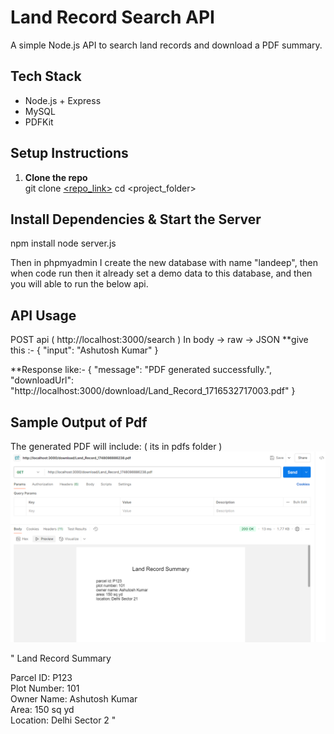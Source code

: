 # Land Record Search API

A simple Node.js API to search land records and download a PDF summary.

## Tech Stack
- Node.js + Express
- MySQL
- PDFKit

## Setup Instructions

1. **Clone the repo**  
   git clone [<repo_link>](https://github.com/Ashutosh-kumar-code/Search-Land-Records.git)
   cd <project_folder>

## Install Dependencies & Start the Server

npm install
node server.js

Then in phpmyadmin I create the new database with name "landeep",
then when code run then it already set a demo data to this database, and then you will able to run the below api.

## API Usage
POST api  ( http://localhost:3000/search )
In body -> raw -> JSON
**give this :- 
{
  "input": "Ashutosh Kumar"
}

**Response like:- 
    {
  "message": "PDF generated successfully.",
  "downloadUrl": "http://localhost:3000/download/Land_Record_1716532717003.pdf"
    }

## Sample Output of Pdf
The generated PDF will include: ( its in pdfs folder )
![alt text]({430EF711-7277-4B82-A0DE-BA8F5D3C7311}.png)

" Land Record Summary

Parcel ID: P123  
Plot Number: 101  
Owner Name: Ashutosh Kumar  
Area: 150 sq yd  
Location: Delhi Sector 2 "
